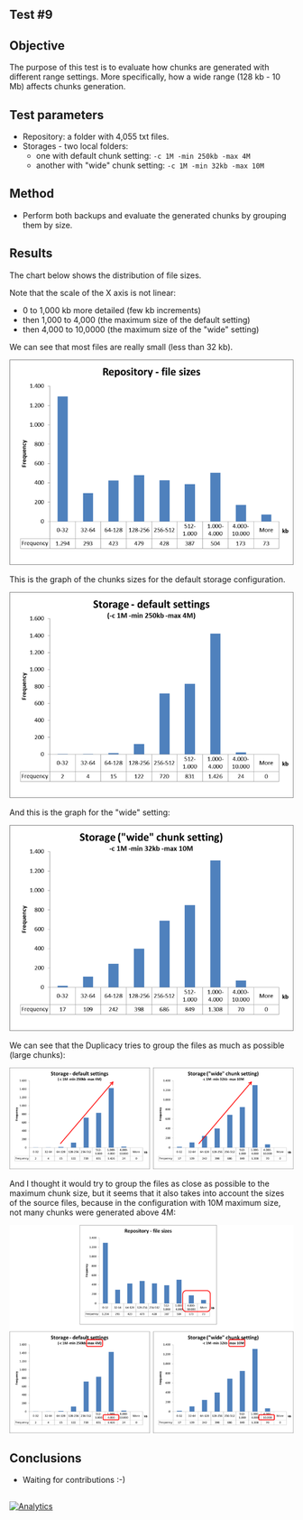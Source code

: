 ## Test #9

## Objective

The purpose of this test is to evaluate how chunks are generated with different range settings. More specifically, how a wide range (128 kb - 10 Mb) affects chunks generation.

## Test parameters

* Repository: a folder with 4,055 txt files.
* Storages - two local folders:
	* one with default chunk setting: ```-c 1M -min 250kb -max 4M```
	* another with "wide" chunk setting: ```-c 1M -min 32kb -max 10M```
	
## Method

* Perform both backups and evaluate the generated chunks by grouping them by size.

## Results

The chart below shows the distribution of file sizes. 

Note that the scale of the X axis is not linear:
- 0 to 1,000 kb more detailed (few kb increments)
- then 1,000 to 4,000 (the maximum size of the default setting)
- then 4,000 to 10,0000 (the maximum size of the "wide" setting)

We can see that most files are really small (less than 32 kb).

![chart01][1]

This is the graph of the chunks sizes for the default storage configuration. 

![chart02][2]

And this is the graph for the "wide" setting:

![chart03][3]

We can see that the Duplicacy tries to group the files as much as possible (large chunks):

![chart04][4]

And I thought it would try to group the files as close as possible to the maximum chunk size, but it seems that it also takes into account the sizes of the source files, because in the configuration with 10M maximum size, not many chunks were generated above 4M:

![chart05][5]


## Conclusions

* Waiting for contributions  :-)

## 

  [1]: https://raw.githubusercontent.com/TowerBR/backup_software_testing/master/images/test09/chart01.png
  [2]: https://raw.githubusercontent.com/TowerBR/backup_software_testing/master/images/test09/chart02.png
  [3]: https://raw.githubusercontent.com/TowerBR/backup_software_testing/master/images/test09/chart03.png
  [4]: https://raw.githubusercontent.com/TowerBR/backup_software_testing/master/images/test09/chart04.png
  [5]: https://raw.githubusercontent.com/TowerBR/backup_software_testing/master/images/test09/chart05.png
  
  [![Analytics](https://ga-beacon.appspot.com/UA-113708097-1/test_09?pixel)](https://github.com/igrigorik/ga-beacon)
